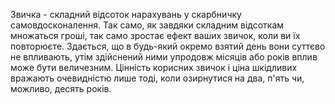 Звичка - складний відсоток нарахувань у скарбничку самовдосконалення. Так само, як завдяки складним відсоткам множаться гроші, так само зростає ефект ваших звичок, коли ви їх повторюєте. Здається, що в будь-який окремо взятий день вони суттєво не впливають, утім здійснений ними упродовж місяців або років вплив може бути величезним. Цінність корисних звичок і ціна шкідливих вражають очевидністю лише тоді, коли озирнутися на два, п'ять чи, можливо, десять років.